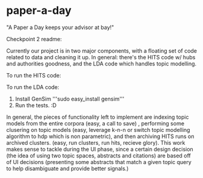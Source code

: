 paper-a-day
===========

"A Paper a Day keeps your advisor at bay!"

Checkpoint 2 readme: 

Currently our project is in two major components, with a floating set of code related to data and cleaning it up. In general: there's the HITS code w/ hubs and authorities goodness, and the LDA code which handles topic modelling. 

To run the HITS code: 


To run the LDA code: 
1. Install GenSim '''sudo easy_install gensim''' 
2. Run the tests. :D 


In general, the pieces of functionality left to implement are indexing topic models from the entire corpora (easy, a call to save) , performing some clusering on topic models (easy, leverage k-n-n or switch topic modelling algorithm to hdp which is non parametric), and then archiving HITS runs on archived clusters. (easy, run clusters, run hits, recieve glory). This work makes sense to tackle during the UI phase, since a certain design decision (the idea of using two
topic spaces, abstracts and citations) are based off of UI decisions (presenting some abstracts that match a given topic query to help disambiguate and provide better signals.) 


